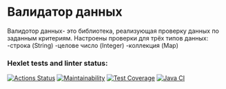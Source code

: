 # Валидатор данных
Валидотор данных- это библиотека, реализующая проверку данных по заданным критериям. Настроены проверки для трёх типов данных:
-строка (String)
-целове число (Integer)
-коллекция (Map)


### Hexlet tests and linter status:
[![Actions Status](https://github.com/gerakiera/java-project-78/actions/workflows/hexlet-check.yml/badge.svg)](https://github.com/gerakiera/java-project-78/actions)
[![Maintainability](https://api.codeclimate.com/v1/badges/1147fac41d86537806c5/maintainability)](https://codeclimate.com/github/gerakiera/java-project-78/maintainability)
[![Test Coverage](https://api.codeclimate.com/v1/badges/1147fac41d86537806c5/test_coverage)](https://codeclimate.com/github/gerakiera/java-project-78/test_coverage)
[![Java CI](https://github.com/gerakiera/java-project-78/actions/workflows/gradle.yml/badge.svg)](https://github.com/gerakiera/java-project-78/actions/workflows/gradle.yml)

